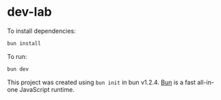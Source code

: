 # dev-lab

To install dependencies:

```bash
bun install
```

To run:

```bash
bun dev 
```

This project was created using `bun init` in bun v1.2.4. [Bun](https://bun.sh) is a fast all-in-one JavaScript runtime.
